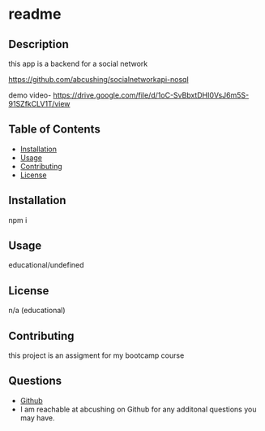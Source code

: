 # readme

## Description

this app is a backend for a social network

https://github.com/abcushing/socialnetworkapi-nosql

demo video-
https://drive.google.com/file/d/1oC-SvBbxtDHI0VsJ6m5S-91SZfkCLV1T/view

## Table of Contents

- [Installation](#installation)
- [Usage](#usage)
- [Contributing](#contributing)
- [License](#license)

## Installation

npm i

## Usage

educational/undefined

## License

n/a (educational)

## Contributing

this project is an assigment for my bootcamp course

## Questions

- [Github](https://github.com/abcushing)
- I am reachable at abcushing on Github for any additonal questions you may have.
